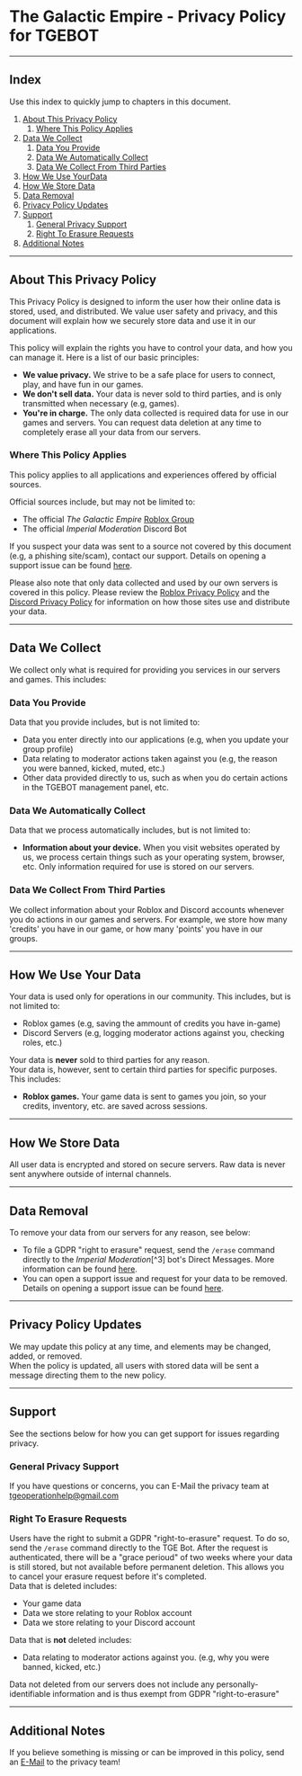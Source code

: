 The Galactic Empire - Privacy Policy for TGEBOT
===============================================

---

Index
-----

Use this index to quickly jump to chapters in this document.

1. [About This Privacy Policy](#about-this-privacy-policy)
     1. [Where This Policy Applies](#where-this-policy-applies)
2. [Data We Collect](#data-we-collect)
     1. [Data You Provide](#data-you-provide)
     2. [Data We Automatically Collect](#data-we-automatically-collect)
     3. [Data We Collect From Third Parties](#data-we-collect-from-third-parties)
3. [How We Use YourData](#how-we-use-your-data)
4. [How We Store Data](#how-we-store-data)
5. [Data Removal](#data-removal)
6. [Privacy Policy Updates](#privacy-policy-updates)
7. [Support](#support)
     1. [General Privacy Support](#general-privacy-support)
     2. [Right To Erasure Requests](#right-to-erasure-requests)
8. [Additional Notes](#additional-notes)

---

About This Privacy Policy
-------------------------

This Privacy Policy is designed to inform the user how their online data is stored, used, and distributed.
We value user safety and privacy, and this document will explain how we securely store data and use it in our applications.  

This policy will explain the rights you have to control your data, and how you can manage it.
Here is a list of our basic principles:

- **We value privacy.** We strive to be a safe place for users to connect, play, and have fun in our games.
- **We don't sell data.** Your data is never sold to third parties, and is only transmitted when necessary (e.g, games).
- **You're in charge.** The only data collected is required data for use in our games and servers. You can request data deletion at any time to completely erase all your data from our servers.

### Where This Policy Applies

This policy applies to all applications and experiences offered by official sources.  

Official sources include, but may not be limited to:
  - The official *The Galactic Empire* [Roblox Group](https://www.roblox.com/communities/14619194/The-Galactic-Empire#!/about)
  - The official *Imperial Moderation* Discord Bot

If you suspect your data was sent to a source not covered by this document (e.g, a phishing site/scam), contact our support.
Details on opening a support issue can be found [here](#general-privacy-support).  

Please also note that only data collected and used by our own servers is covered in this policy. Please review the [Roblox Privacy Policy](https://www.roblox.com/info/privacy) and the [Discord Privacy Policy](https://discord.com/privacy) for information on how those sites use and distribute your data.

---

Data We Collect
---------------

We collect only what is required for providing you services in our servers and games. This includes:

### Data You Provide

Data that you provide includes, but is not limited to:

- Data you enter directly into our applications (e.g, when you update your group profile)
- Data relating to moderator actions taken against you (e.g, the reason you were banned, kicked, muted, etc.)
- Other data provided directly to us, such as when you do certain actions in the TGEBOT management panel, etc.

### Data We Automatically Collect

Data that we process automatically includes, but is not limited to:

- **Information about your device.** When you visit websites operated by us, we process certain things such as your operating system, browser, etc. Only information required for use is stored on our servers.

### Data We Collect From Third Parties

We collect information about your Roblox and Discord accounts whenever you do actions in our games and servers. For example, we store how many 'credits' you have in our game, or how many 'points' you have in our groups.

---

How We Use Your Data
--------------------

Your data is used only for operations in our community. This includes, but is not limited to:

- Roblox games (e.g, saving the ammount of credits you have in-game)
- Discord Servers (e.g, logging moderator actions against you, checking roles, etc.)

Your data is **never** sold to third parties for any reason.  
Your data is, however, sent to certain third parties for specific purposes. This includes:

- **Roblox games.** Your game data is sent to games you join, so your credits, inventory, etc. are saved across sessions.

---

How We Store Data
-----------------

All user data is encrypted and stored on secure servers. Raw data is never sent anywhere outside of internal channels.

---

Data Removal
------------

To remove your data from our servers for any reason, see below:

- To file a GDPR "right to erasure" request, send the `/erase` command directly to the *Imperial Moderation*[^3] bot's Direct Messages. More information can be found [here](#right-to-erasure-requests).
- You can open a support issue and request for your data to be removed. Details on opening a support issue can be found [here](#general-privacy-support).

---

Privacy Policy Updates
----------------------

We may update this policy at any time, and elements may be changed, added, or removed.  
When the policy is updated, all users with stored data will be sent a message directing them to the new policy.

---

Support
-------

See the sections below for how you can get support for issues regarding privacy.

### General Privacy Support

If you have questions or concerns, you can E-Mail the privacy team at [tgeoperationhelp@gmail.com](mailto:tgeoperationhelp@gmail.com)

### Right To Erasure Requests

Users have the right to submit a GDPR "right-to-erasure" request. To do so, send the `/erase` command directly to the TGE Bot. After the request is authenticated, there will be a "grace perioud" of two weeks where your data is still stored, but not available before permanent deletion. This allows you to cancel your erasure request before it's completed.  
Data that is deleted includes:

- Your game data
- Data we store relating to your Roblox account
- Data we store relating to your Discord account

Data that is **not** deleted includes:

- Data relating to moderator actions against you. (e.g, why you were banned, kicked, etc.)

Data not deleted from our servers does not include any personally-identifiable information and is thus exempt from GDPR "right-to-erasure"

---

Additional Notes
----------------

If you believe something is missing or can be improved in this policy, send an [E-Mail](#general-privacy-support) to the privacy team!
